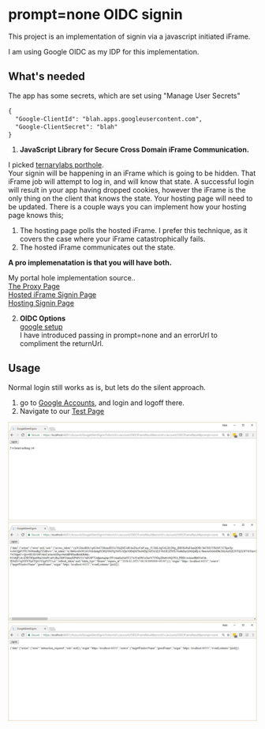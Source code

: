 # prompt=none OIDC signin  
This project is an implementation of signin via a javascript initiated iFrame.  

I am using Google OIDC as my IDP for this implementation.  

## What's needed  

The app has some secrets, which are set using "Manage User Secrets"    
```
{
  "Google-ClientId": "blah.apps.googleusercontent.com",
  "Google-ClientSecret": "blah"
}
```

1. **JavaScript Library for Secure Cross Domain iFrame Communication.**  

I picked [ternarylabs porthole](https://ternarylabs.github.io/porthole/).  
Your signin will be happening in an iFrame which is going to be hidden.  That iFrame job will attempt to log in, and will know that state.  A successful login will result in your app having dropped cookies, however the iFrame is the only thing on the client that knows the state.  Your hosting page will need to be updated.  There is a couple ways you can implement how your hosting page knows this;
1. The hosting page polls the hosted iFrame.  I prefer this technique, as it covers the case where your iFrame catastrophically fails.
2. The hosted iFrame communicates out the state.

**A pro implemenatation is that you will have both.**  

My portal hole implementation source..  
[The Proxy Page](Pages/Account/iFrameProxy.cshtml)  
[Hosted iFrame Signin Page](Pages/Account/OIDCIFrameResult.cshtml)  
[Hosting Signin Page](Pages/Account/GoogleSilentSignin.cshtml)  


2. **OIDC Options**  
[google setup](InMemory/InMemoryIdentityServiceCollectionExtensions.cs)  
I have introduced passing in prompt=none and an errorUrl to compliment the returnUrl.  


## Usage  
Normal login still works as is, but lets do the silent approach.  

1. go to [Google Accounts](https://myaccount.google.com/), and login and logoff there.  
2. Navigate to our [Test Page](https://localhost:44351/Account/GoogleSilentSignin?returnUrl=/account/OIDCIFrameResult&errorUrl=/account/OIDCIFrameResult&prompt=none)  

![Signin Page](Signin-page.jpg)  
![Signin Page Success](Signin-page-Success.jpg) 
![Signin Page Error](Signin-page-Error.jpg) 



